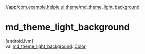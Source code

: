 //[app](../../index.md)/[com.example.helpie.ui.theme](index.md)/[md_theme_light_background](md_theme_light_background.md)

# md_theme_light_background

[androidJvm]\
val [md_theme_light_background](md_theme_light_background.md): [Color](https://developer.android.com/reference/kotlin/androidx/compose/ui/graphics/Color.html)
